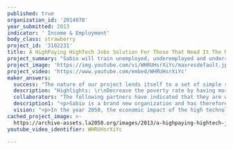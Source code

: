 ```yaml
---
published: true
organization_id: '2014078'
year_submitted: 2013
indicator: ' Income & Employment'
body_class: strawberry
project_id: '3102231'
title: A HighPaying HighTech Jobs Solution For Those That Need It The MOST
project_summary: "Sabio will train unemployed, underemployed and underrepresented individuals from LA, via an accelerated learning program, to enter the technology sector so that they can participate in today's high-tech economy. We will utilize an immersive boot camp environment to create a workforce that sets the standard for entry level technologists. Sabio’s training program will simultaneously serve to cure the current imbalance in the existing technology workforce, which suffers from a largely homogeneous make up. \r\nThis training can be completed in as little as 3 months. Other areas of the country are having great success in producing employable talent in this same time. With Sabio, LA can have a program of its own.\r\nJust 7 years from now there will be 1 Million technology jobs that will go unfilled because we do not have a properly trained workforce. This represents $500 Billion in wages that Sabio will bring to LA by training Los Angelinos to fill these jobs. The Bay Area Council Economic Institute’s Local Jobs Multiplier indicates that for every 1 high-tech job created 4.3 other jobs are created. Therefore, developing and strengthening the area’s high-tech sector will have a significant impact in the local economy by promoting growth.\r\nHowever, we do not have to wait 7 years to start taking advantage of the lucrative salaries in the high-tech sector. In fact, we do not even have wait the years it takes colleges and universities to produce this talent. Sabio graduates can fill the many currently available positions.\r\nSabio’s training staff will be seasoned professionals currently exercising their programming skills. More specifically, they will also have a proven history of successfully mentoring entry level programmers. \r\nOur training will be conducted in a format that is best described as a “bootcamp.” This format will approximate the intensive nature of a startup and prepare our trainees for the most rigorous environments. Our official training hours will be conducted 5 days a week and over the course of three to four months.\r\nAnother key differentiating aspect of the Sabio program is its immersive environment. Our training facility will be co-located with other high-tech startups. Throughout the training program the trainees will be deliberately exposed to real world professionals, allowing them to build their network of contacts and be uniquely prepared to enter the tech workforce.\r\nBy training unemployed, underemployed, and underrepresented individuals that live in LA, Sabio directly impacts all the metrics noted in the LA2050 Report for employment and income.  Many careers in technology have starting salaries that are higher than the median income for individuals. This is more pronounced when comparing the median incomes of Latinos and African Americans. In these cases, an entry level tech salary can match that of an entire household of said group.\r\nThese salaries allow one working adult to earn approximately 164% of the income need to live comfortably in a household of one. This one adult will also be able to support a family of four within 2-3 years of completing the Sabio training program. This is possible because of the unique advancement opportunities in the high-tech sector that place Sabio trainees on a path to earn $100,000 a year within 5 years of completing the program.\r\nAnother aspect of the high-tech sector that is important to consider is its extremely low unemployment rate. Varying reports indicate that the unemployment rate for the high-tech sector is between 2% and 4%, which is approximately half the national unemployment rate, and 33% of LA County’s. Building an economy whose job base is concentrated in a sector with low unemployment naturally brings the overall unemployment rate down.\r\nThe nature of the services we will provide will directly decrease the unemployment and underemployment rates in LA. Our strong focus on the bottom quintile of the wealth distribution graph will have a great impact in the area as we will be serving to raise the lowest end of the spectrum. Sabio graduates will enter the high skilled workforce, move off the unemployment rolls and secure an economically advantageous career.\r\nFurthermore, a survey from the Kauffman Foundation found that Latinos and African Americans are highly inclined to start new businesses at a rate of 64% and 63% respectively. Therefore, in empowering our trainees with the technical skills necessary to build and execute on their ideas, we will actually be complimenting their already established desires to start new businesses. \r\nThe technical training that will be provided by Sabio will allow Latinos, African Americans and women to overcome some of the existing barriers that they face in starting a new business. Facilitating their success in building their own businesses will create a synergistic and positive cyclical affect in creating more technology based, minority owned and minority driven companies that create more high quality jobs in LA"
project_image: 'https://img.youtube.com/vi/WHRUHsrXiYc/maxresdefault.jpg'
project_video: 'https://www.youtube.com/embed/WHRUHsrXiYc'
maker_answers:
  success: "The nature of our project lends itself to a set of simple success metrics.\r\n1) The number of trainees completing our training program: This number will tell us how well our selection and screening process is progressing.\r\n2) The number of trainees receiving offers of employment from companies in the tech industry: This number will reflect the quality of our training.\r\n3) The ability of our trainees to retain employment in the tech industry: This will reflect the quality of our training as well as our post-graduation mentorship.\r\nWe are expecting to graduate approximately 90% of the people accepted into the program with 80% of original trainees receiving offers of employment.\r\nAt a more detailed and micro level we will:\r\n1)Gather feedback from our trainees at least every week\r\n2)Gauge trainee performance at project milestones to ensure they are actually learning the subject material \r\n"
  description: "Highlights: \r\nDecrease the poverty rate by having more of our citizens not only employed but also employed in high paying careers\r\nDecrease the unemployment & underemployment rate in LA by training the current population to fill existing jobs\r\nIncrease the number of companies & investors that choose LA as the home for their business\r\nIncrease the number of new tech jobs\r\nIncrease the median household income\r\nWealth distribution is significantly more balanced across households\r\nWealth distribution & median income increases leads to more revenue & business for other sectors of the economy\r\nMore tax dollars are collected\r\nEach high tech jobs creates up to 4 other accompanying jobs\r\nThe lines that defined the bifurcated economic system that exists in LA are reduced and diminished\r\nCurrently, the greater LA metro area is striving to become the next Silicon Valley. In doing so, it is creating a large demand for high skilled technology workers. This makes it a critical period for the technology industry in LA. This industry cannot thrive unless there is an ample supply of qualified technical talent.  Failure to support this industry will not only have a negative result on the number of tech jobs available in the area but also the number of companies that look to staff their tech departments in LA.\r\nAs things stand, a variety of tech based positions will go unfilled in the coming years due to the current shortage of qualified workers. This shortage is only expected to get worse.\r\nA large STEM effort has been unleashed in the K-12 class rooms, including community colleges and four year universities. However, technology companies need trained technical staff today, not 4 to 12 years from now.  Sabio will meet these demands by training individuals from LA to become entry level web programmers within 4 months.\r\nThis approach is practical and feasible and currently in place in other regions of the US. The benefits to the city and area are numerous. Providing a healthy pool of technical candidates for companies will encourage them to stay & at the same time incentivize entrepreneurs and capital, of many different sources, to start their new companies here.\r\nFive years after graduating our target trainees are expected to be earning ~$100K/yr and contributing ~$58K/yr more into local economy and paying ~250% more taxes than in their previous career. Multiplying this number by 45, the number of estimated trainees in year 1, we can estimate that Sabio trainees will contribute close to $2.6M to the local economy.  \r\nFinally, the Local Jobs Multiplier chart, produced by the BACEI, captures a measure of the impact any one job has on the local economy by means of supporting other local job creation. High tech jobs have been found to create jobs at a rate of 4.3, meaning that any 1 high tech job will create 4.3 other jobs. Referencing this multiplier we can estimate that Sabio will help fill 45 jobs and create, indirectly, 193 other jobs yearly.\r\n"
  collaborators: "The following partners have indicated that they are willing to interview our trainees should they have a need for entry level developers:\r\nCrowd Smart – Santa Monica\r\nSecurity Frameworks – Marina Del Rey\r\nPutnam Recruiting Group – El Segundo\r\nMarsko – Palos Verdes\r\nStealth Startup - Chantelle Silveira, Co-Founder\r\nIn addition, we have a number of local tech community members identified that we will reach out to for mentorship.   We have also secured speakers to discuss specific topics that relate to tech start-ups, such as securing venture capital, product development, design, quality assurance, and interview preparation.\r\n"
  description1: "<p>Sabio is a brand new organization and has therefore had little opportunity to record many achievements. However, our most noteworthy achievement is that we have already received inquiries from potential candidates for our bootcamp, including actual signups. This has been accomplished through simple messaging on Twitter and with no marketing spend.</p>\r\n<p>In addition, we are happy to report that we have attracted attention from a number of key contacts not only in Los Angeles, but also Silicon Valley and other technology hubs. This includes some high level government agencies.</p>\r\n<p>We have also organized an initial board under our California entity made up of the following individuals: </p>\r\n<p>Christian Sanz: CTO and Founder of geekli.st</p>\r\n<p>Jesse Saucedo: Project Coordinator, Los Angeles Housing Departments</p>\r\n<p>Chantelle Silveira Co-Founder of Stealth Startup</p>"
  vision: "<p>In the year 2050, the economic impact of the high technology sector of Los Angeles dwindles that of the entertainment industry.  Los Angeles is now the new center of technology in the United States. It is not only the home of the largest concentration of technologist, it is also the most diverse and therefore most innovative. </p>\r\n<p>Outside business and Venture Capital consider Los Angeles first when starting new endeavors. Meanwhile, a strong entrepreneurial culture pervades the region. The largely Latino and African American population is empowered with the technical skills needed to start and build their small businesses.</p>\r\n<p>After nearly 40 years of stressing technology literacy, Los Angeles now attracts the most talented individuals to the region. The migration of talent, young and old, out of Los Angeles, is a memory. This serves to further solidify our future economic standing in the nation.  </p>\r\nOur continued focus on maintaining a well-trained and diverse high-tech workforce has erased most of the bifurcations that existed along ethnic or racial boundaries.  The high-tech workforce now strongly mirrors the area’s demographics.  The large number of technology jobs has also spurred a growth in supporting sectors, which serve to provide significant employment opportunities for the rest of the population.\r\n<p>This wealth of jobs across all sectors balances wealth distribution and raises the standard of living across the board. This is reflected in the lowest unemployment and poverty rates in the nation.</p>"
cached_project_image: >-
  https://archive-assets.la2050.org/images/2013/a-highpaying-hightech-jobs-solution-for-those-that-need-it-the-most/img.youtube.com/vi/WHRUHsrXiYc/maxresdefault.jpg
youtube_video_identifier: WHRUHsrXiYc

---
```


